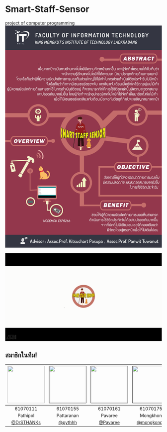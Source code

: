 # Smart-Staff-Sensor
project of computer programming 
![](img/poster.jpg)

![](img/vdo.png)


## สมาชิกในทีม!
|<a href="img/numbar1"><img src="https://scontent.fbkk2-7.fna.fbcdn.net/v/t1.0-1/c0.0.959.959a/51294643_1593597264119498_5977511882280402944_n.jpg?_nc_cat=109&_nc_ht=scontent.fbkk2-7.fna&oh=99799e3645189b8f86fa01effee59895&oe=5D7382A2" width="120" height="120"></a>|<a href=""><img src="https://scontent.fbkk2-8.fna.fbcdn.net/v/t1.0-9/49552288_1950063791777887_6708105022128783360_n.jpg?_nc_cat=103&_nc_ht=scontent.fbkk2-8.fna&oh=3f05fa92fe8cdb6616dcae7cb143c90b&oe=5D64C5F5" width="120" height="120"></a>|<a href=""><img src="https://scontent.fbkk2-6.fna.fbcdn.net/v/t1.0-9/32671987_1759429694113482_2658669208165941248_n.jpg?_nc_cat=111&_nc_ht=scontent.fbkk2-6.fna&oh=e4609460c3e5ff4c74150cbbbccc5b0a&oe=5D2BD002" width="120" height="120"></a>|<a href=""><img src="https://scontent.fbkk2-8.fna.fbcdn.net/v/t1.0-9/36137197_1923658121010922_4222860266888495104_n.jpg?_nc_cat=105&_nc_ht=scontent.fbkk2-8.fna&oh=572eb3ec6d9852d488352df1499b6635&oe=5D6755C7" width="120" height="120"></a>|
|:-------------:|:-------------:|:-------------:|:-------------:|
| 61070111      | 61070155      | 61070161      | 61070175      |
| Pathipol      | Pattaranan    | Pavaree       | Mongkhon      |
| [@DrSTHANKs]() | [@pythhh]() | [@Pavaree]() | [@mongkonpc]()  
